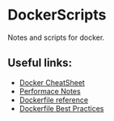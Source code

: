 # DockerScripts
Notes and scripts for docker.

## Useful links:

* [Docker CheatSheet](CheatSheet.md)
* [Performace Notes](Performance.md)
* [Dockerfile reference](https://docs.docker.com/engine/reference/builder/)
* [Dockerfile Best Practices](https://docs.docker.com/develop/develop-images/dockerfile_best-practices/)

